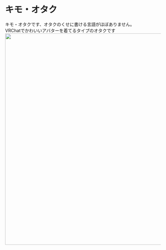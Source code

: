 # キモ・オタク
キモ・オタクです、オタクのくせに書ける言語がほぼありません。<br>
VRChatでかわいいアバターを着てるタイプのオタクです<br>
<img src=https://aatame3.net/ogp.jpg width="1024" height="683">
